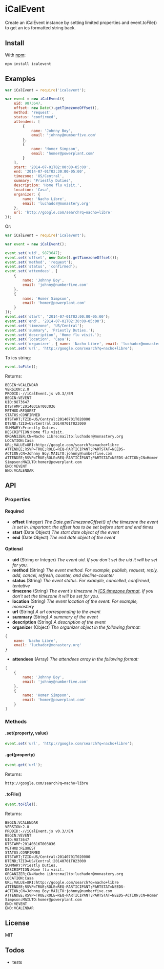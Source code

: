 # iCalEvent

Create an iCalEvent instance by setting limited properties and event.toFile() to get an ics formatted string back.

## Install

With [npm](http://npmjs.org):

	npm install icalevent


## Examples

``` js
var iCalEvent = require('icalevent');

var event = new iCalEvent({
	uid: 9873647,
	offset: new Date().getTimezoneOffset(),
	method: 'request',
	status: 'confirmed',
	attendees: [
		{
			name: 'Johnny Boy',
			email: 'johnny@numberfive.com'
		},
		{
			name: 'Homer Simpson',
			email: 'homer@powerplant.com'
		}
	],
	start: '2014-07-01T02:00:00-05:00',
	end: '2014-07-01T02:30:00-05:00',
	timezone: 'US/Central',
	summary: 'Priestly Duties',
	description: 'Home flu visit.',
	location: 'Casa',
	organizer: {
		name: 'Nacho Libre',
		email: 'luchador@monastery.org'
	},
	url: 'http://google.com/search?q=nacho+libre'
});
```

Or:

``` js
var iCalEvent = require('icalevent');

var event = new iCalEvent();

event.set('uid', 9873647);
event.set('offset', new Date().getTimezoneOffset());
event.set('method', 'request');
event.set('status', 'confirmed');
event.set('attendees', [
	{
		name: 'Johnny Boy',
		email: 'johnny@numberfive.com'
	},
	{
		name: 'Homer Simpson',
		email: 'homer@powerplant.com'
	}
]);
event.set('start', '2014-07-01T02:00:00-05:00');
event.set('end', '2014-07-01T02:30:00-05:00');
event.set('timezone', 'US/Central');
event.set('summary', 'Priestly Duties.');
event.set('description', 'Home flu visit.');
event.set('location', 'Casa');
event.set('organizer', { name: 'Nacho Libre', email: 'luchador@monastery.org' });
event.set('url', 'http://google.com/search?q=nacho+libre');
```

To ics string:

``` js
event.toFile();
```

Returns:

```
BEGIN:VCALENDAR
VERSION:2.0
PRODID:-//iCalEvent.js v0.3//EN
BEGIN:VEVENT
UID:9873647
DTSTAMP:20140316T003036
METHOD:REQUEST
STATUS:CONFIRMED
DTSTART;TZID=US/Central:20140701T020000
DTEND;TZID=US/Central:20140701T023000
SUMMARY:Priestly Duties.
DESCRIPTION:Home flu visit.
ORGANIZER;CN=Nacho Libre:mailto:luchador@monastery.org
LOCATION:Casa
URL;VALUE=URI:http://google.com/search?q=nacho+libre
ATTENDEE;RSVP=TRUE;ROLE=REQ-PARTICIPANT;PARTSTAT=NEEDS-ACTION;CN=Johnny Boy:MAILTO:johnny@numberfive.com
ATTENDEE;RSVP=TRUE;ROLE=REQ-PARTICIPANT;PARTSTAT=NEEDS-ACTION;CN=Homer Simpson:MAILTO:homer@powerplant.com
END:VEVENT
END:VCALENDAR
```

## API

### Properties

#### Required

* **offset** (Integer) _The Date.getTimezoneOffset() of the timezone the event is set in. Important: the offset has to be set before start and end times_
* **start** (Date Object) _The start date object of the event_
* **end** (Date Object) _The end date object of the event_

#### Optional

* **uid** (String or Integer) _The event uid. If you don't set the uid it will be set for you._
* **method** (String) _The event method. For example, publish, request, reply, add, cancel, refresh, counter, and decline-counter_
* **status** (String) _The event status. For example, cancelled, confirmed, tentative_
* **timezone** (String) _The event's timezone in [ICS timezone format](https://github.com/shanebo/tzone/blob/master/lib/tzone.js). If you don't set the timezone it will be set for you._
* **location** (String) _The event location of the event. For example, monastery_
* **url** (String) _A url corresponding to the event_
* **summary** (String) _A summary of the event_
* **description** (String) _A description of the event_
* **organizer** (Object) _The organizer object in the following format:_

``` js
{
	name: 'Nacho Libre',
	email: 'luchador@monastery.org'
}
```
* **attendees** (Array) _The attendees array in the following format:_

``` js
[
	{
		name: 'Johnny Boy',
		email: 'johnny@numberfive.com'
	},
	{
		name: 'Homer Simpson',
		email: 'homer@powerplant.com'
	}
]
```

### Methods

#### .set(property, value)
``` js
event.set('url', 'http://google.com/search?q=nacho+libre');
```

#### .get(property)
``` js
event.get('url');
```

Returns:

```
http://google.com/search?q=nacho+libre
```

#### .toFile()
``` js
event.toFile();
```

Returns:

```
BEGIN:VCALENDAR
VERSION:2.0
PRODID:-//iCalEvent.js v0.3//EN
BEGIN:VEVENT
UID:9873647
DTSTAMP:20140316T003036
METHOD:REQUEST
STATUS:CONFIRMED
DTSTART;TZID=US/Central:20140701T020000
DTEND;TZID=US/Central:20140701T023000
SUMMARY:Priestly Duties.
DESCRIPTION:Home flu visit.
ORGANIZER;CN=Nacho Libre:mailto:luchador@monastery.org
LOCATION:Casa
URL;VALUE=URI:http://google.com/search?q=nacho+libre
ATTENDEE;RSVP=TRUE;ROLE=REQ-PARTICIPANT;PARTSTAT=NEEDS-ACTION;CN=Johnny Boy:MAILTO:johnny@numberfive.com
ATTENDEE;RSVP=TRUE;ROLE=REQ-PARTICIPANT;PARTSTAT=NEEDS-ACTION;CN=Homer Simpson:MAILTO:homer@powerplant.com
END:VEVENT
END:VCALENDAR
```


## License

MIT

## Todos

* tests